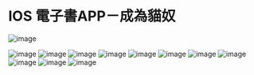 

IOS 電子書APP－成為貓奴
===
![image](https://github.com/isr10132/ioshw/blob/master/Picture/%E5%BD%B1%E7%89%87.gif)

![image](https://github.com/isr10132/ioshw/blob/master/Picture/1_iphonexspacegrey_portrait.png)
![image](https://github.com/isr10132/ioshw/blob/master/Picture/2_iphonexspacegrey_portrait.png)
![image](https://github.com/isr10132/ioshw/blob/master/Picture/3_iphonexspacegrey_portrait.png)
![image](https://github.com/isr10132/ioshw/blob/master/Picture/3.1_iphonexspacegrey_portrait.png)
![image](https://github.com/isr10132/ioshw/blob/master/Picture/4_iphonexspacegrey_portrait.png)
![image](https://github.com/isr10132/ioshw/blob/master/Picture/5_iphonexspacegrey_portrait.png)
![image](https://github.com/isr10132/ioshw/blob/master/Picture/6_iphonexspacegrey_portrait.png)
![image](https://github.com/isr10132/ioshw/blob/master/Picture/7_iphonexspacegrey_portrait.png)
![image](https://github.com/isr10132/ioshw/blob/master/Picture/8_iphonexspacegrey_portrait.png)
![image](https://github.com/isr10132/ioshw/blob/master/Picture/9_iphonexspacegrey_portrait.png)
![image](https://github.com/isr10132/ioshw/blob/master/Picture/10_iphonexspacegrey_portrait.png)

